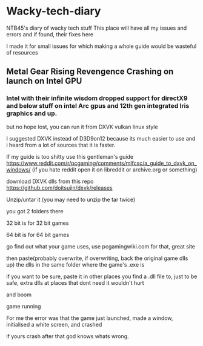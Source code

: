# Wacky-tech-diary
NTB45's diary of wacky tech stuff
This place will have all my issues and errors and if found, their fixes here

I made it for small issues for which making a whole guide would be wasteful of resources


## Metal Gear Rising Revengence Crashing on launch on Intel GPU

### Intel with their infinite wisdom dropped support for directX9 and below stuff on intel Arc gpus and 12th gen integrated Iris graphics and up.

but no hope lost, you can run it from DXVK vulkan linux style

I suggested DXVK instead of D3D9on12 because its much easier to use and i heard from a lot of sources that it is faster.

If my guide is too shitty use this gentleman's guide https://www.reddit.com/r/pcgaming/comments/mlfcsc/a_guide_to_dxvk_on_windows/  (if you hate reddit open it on libreddit or archive.org or something)



download DXVK dlls from this repo https://github.com/doitsujin/dxvk/releases

Unzip/untar it (you may need to unzip the tar twice)

you got 2 folders there

32 bit is for 32 bit games

64 bit is for 64 bit games

go find out what your game uses, use pcgamingwiki.com for that, great site

then paste(probably overwrite, if overwriting, back the original game dlls up) the dlls in the same folder where the game's .exe is

if you want to be sure, paste it in other places you find a .dll file to, just to be safe, extra dlls at places that dont need it wouldn't hurt

and boom

game running

For me the error was that the game just launched, made a window, initialised a white screen, and crashed

if yours crash after that god knows whats wrong.
